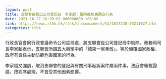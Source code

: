 ```yaml
---
layout: post
title: 支聯會被剔出公司登記冊　李家超：要防範危害國安行為
date: 2021-10-27 18:28:02.000000000 +08:00
link: https://news.rthk.hk/rthk/ch/component/k2/1617230-20211027.htm
categories: rthk
---
```


行政長官會同行政會議命令公司註冊處，將支聯會從公司登記冊中剔除。政務司司長李家超表示，支聯會所謂五大綱領中的「結束一黨專政」，等於顛覆國家政權，政府有責任主動防範危害國家的行為。 

李家超又強調，取消支聯會的登記與有關刑事起訴案件屬兩件事，法庭會審視證據，按程序處理，不會受其他因素影響。

